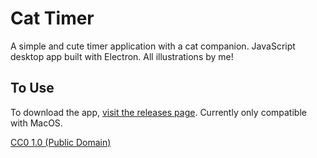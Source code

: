 # Cat Timer

A simple and cute timer application with a cat companion. JavaScript desktop app built with Electron. All illustrations by me!

## To Use

To download the app, [visit the releases page]([url](https://github.com/imjel/cat-timer/releases)). Currently only compatible with MacOS.

[CC0 1.0 (Public Domain)](LICENSE.md)
